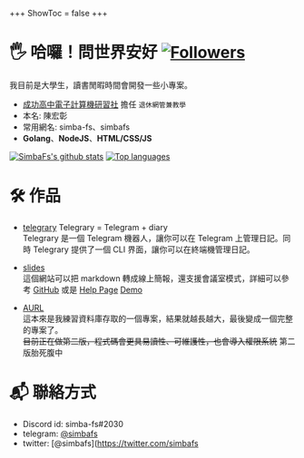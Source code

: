 +++
ShowToc = false
+++

# 🖐️ 哈囉！問世界安好  [![Followers](https://img.shields.io/github/followers/simba-fs?style=flat-square)](https://github.com/simba-fs)
我目前是大學生，讀書閒暇時間會開發一些小專案。  
- [成功高中電子計算機研習社](https://ckcsc.net) 擔任 `退休網管兼教學`  
- 本名: 陳宏彰
- 常用網名: simba-fs、simbafs
- **Golang**、**NodeJS**、**HTML/CSS/JS**

[![SimbaFs's github stats](https://github-readme-stats.vercel.app/api?username=simba-fs&show_icons=true)](https://github.com/simba-fs)
[![Top languages](https://github-readme-stats.vercel.app/api/top-langs?username=simba-fs&show_icons=true&locale=en&layout=compact)](https://github.com/simba-fs)

# 🛠 作品
- [telegrary](https://github.com/simba-fs/telegrary)
Telegrary = Telegram + diary  
Telegrary 是一個 Telegram 機器人，讓你可以在 Telegram 上管理日記。同時 Telegrary 提供了一個 CLI 界面，讓你可以在終端機管理日記。

- [slides](https://github.com/simba-fs/slides)  
這個網站可以把 markdown 轉成線上簡報，還支援會議室模式，詳細可以參考 [GitHub](https://github.com/simba-fs/slides) 或是 [Help Page](https://slides.simba-fs.dev/h/how-to-use)
[Demo](https://slides.simba-fs.dev)

- [AURL](https://github.com/simba-fs/aurl)  
這本來是我練習資料庫存取的一個專案，結果就越長越大，最後變成一個完整的專案了。  
~~目前正在做第二版，程式碼會更具易讀性、可維護性，也會導入權限系統~~ 第二版胎死腹中


# 📬 聯絡方式
- Discord id: simba-fs#2030
- telegram: [@simbafs](https://t.me/simbafs)
- twitter: [@simbafs](https://twitter.com/simbafs

